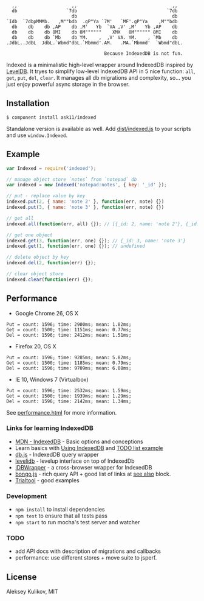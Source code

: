 ```

  ,,                    ,,                                   ,,
  db                  `7db                                 `7db
                        db                                   db
`Idb  `7dbpMMMb.   ,M""bdb  .gP"Ya `7M'   `MF'.gP"Ya    ,M""bdb
  db    db    db ,AP    db ,M'   Yb  `VA ,V' ,M'   Yb ,AP    db
  db    db    db 8MI    db 8M""""""    XMX   8M"""""" 8MI    db
  db    db    db `Mb    db YM.    ,  ,V' VA. YM.    , `Mb    db
.JdbL..JdbL  JdbL.`Wbmd"dbL.`Mbmmd'.AM.   .MA.`Mbmmd'  `Wbmd"dbL.

                                    Because IndexedDB is not fun.
```

Indexed is a minimalistic high-level wrapper around IndexedDB inspired by [LevelDB](https://code.google.com/p/leveldb/).
It tryes to simplify low-level IndexedDB API in 5 nice function: `all`, `get`, `put`, `del`, `clear`. It manages all db migrations and complexity, so... you just enjoy powerful async storage in the browser.

## Installation

    $ component install ask11/indexed

Standalone version is available as well. Add [dist/indexed.js](https://github.com/ask11/indexed/blob/master/dist/indexed.js) to your scripts and use `window.Indexed`.

## Example

```js
var Indexed = require('indexed');

// manage object store `notes` from `notepad` db
var indexed = new Indexed('notepad:notes', { key: '_id' });

// put - replace value by key
indexed.put(2, { name: 'note 2' }, function(err, note) {})
indexed.put(3, { name: 'note 3' }, function(err, note) {})

// get all
indexed.all(function(err, all) {}); // [{_id: 2, name: 'note 2'}, {_id: 3, name: 'note 3'}]

// get one object
indexed.get(3, function(err, one) {}); // {_id: 3, name: 'note 3'}
indexed.get(1, function(err, one) {}); // undefined

// delete object by key
indexed.del(2, function(err) {});

// clear object store
indexed.clear(function(err) {});
```

## Performance

- Google Chrome 26, OS X
```
Put = count: 1596; time: 2900ms; mean: 1.82ms;
Get = count: 1500; time: 1151ms; mean: 0.77ms;
Del = count: 1596; time: 2412ms; mean: 1.51ms;
```

- Firefox 20, OS X
```
Put = count: 1596; time: 9285ms; mean: 5.82ms;
Get = count: 1500; time: 1185ms; mean: 0.79ms;
Del = count: 1596; time: 9709ms; mean: 6.08ms;
```

- IE 10, Windows 7 (Virtualbox)
```
Put = count: 1596; time: 2532ms; mean: 1.59ms;
Get = count: 1500; time: 1939ms; mean: 1.29ms;
Del = count: 1596; time: 2142ms; mean: 1.34ms;
```

See [performance.html](https://github.com/ask11/indexed/blob/master/performance.html) for more information.

### Links for learning IndexedDB

  - [MDN - IndexedDB](https://developer.mozilla.org/en-US/docs/IndexedDB/Basic_Concepts_Behind_IndexedDB) - Basic options and conceptions
  - Learn basics with [Using IndexedDB](https://developer.mozilla.org/en-US/docs/IndexedDB/Using_IndexedDB) and [TODO list example](http://www.html5rocks.com/en/tutorials/indexeddb/todo/)
  - [db.js](https://github.com/aaronpowell/db.js) - IndexedDB query wrapper
  - [levelidb](https://github.com/Raynos/levelidb) - levelup interface on top of IndexedDb
  - [IDBWrapper](https://github.com/jensarps/IDBWrapper) - a cross-browser wrapper for IndexedDB
  - [bongo.js](https://github.com/aaronshaf/bongo.js) - rich query API + good list of links at [see also](https://github.com/aaronshaf/bongo.js#see-also) block.
  - [Trialtool](http://nparashuram.com/trialtool/index.html#example=/IndexedDB/trialtool/webkitIndexedDB.html&selected=#prereq&) - good examples

### Development

  - `npm install` to install dependencies
  - `npm test` to ensure that all tests pass
  - `npm start` to run mocha's test server and watcher

### TODO

  - add API docs with description of migrations and callbacks
  - performance: use different stores + move suite to jsperf.

## License

  Aleksey Kulikov, MIT
